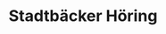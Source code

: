 ---
title: "Stadtbäcker Höring"
url: /dresden/stadtbaecker-hoering-gompitzer-hoehe/
shop: Bäckerei
---